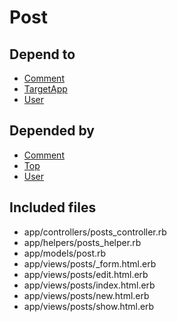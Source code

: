 # Post

## Depend to

- [Comment](Comment.md)
- [TargetApp](TargetApp.md)
- [User](User.md)

## Depended by

- [Comment](Comment.md)
- [Top](Top.md)
- [User](User.md)

## Included files

- app/controllers/posts_controller.rb
- app/helpers/posts_helper.rb
- app/models/post.rb
- app/views/posts/_form.html.erb
- app/views/posts/edit.html.erb
- app/views/posts/index.html.erb
- app/views/posts/new.html.erb
- app/views/posts/show.html.erb

